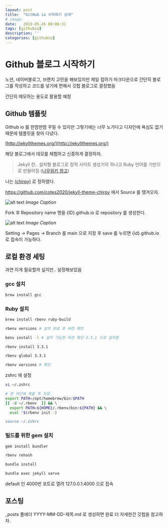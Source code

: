 ```yaml
---
layout: post
title:  "GitHub io 시작하기 상세"
# image: 
date:   2019-05-26 00:06:31
tags: [githubio]
description: ''
categories: [githubio]
---
```


# Github 블로그 시작하기

노션, 네이버블로그, 브랜치 고민을 해보았지만 제일 접하기 마크다운으로 간단히 블로그를 작성하고 코드를 넣기에 편해서 깃헙 블로그로 결정했음

간단히 메모하는 용도로 활용할 예정

## Github 템플릿

Github io 를 한땀한땀 꾸밀 수 있지만 그렇기에는 너무 노가다고 디자인에 욕심도 없기 때문에 템플릿을 찾아 다녔다.

[http://jekyllthemes.org/](http://jekyllthemes.org/)

해당 블로그에서 데모를 체험하고 신중하게 결정하자.

> Jekyll 란..
> 설치형 블로그로 정적 사이트 생성기의 하나고 Ruby 언어를 기반으로 만들어짐 ([나무위키 참고](https://namu.wiki/w/jekyll))

나는 [(chirpy)](https://chirpy.cotes.page/posts/getting-started/) 로 정하였다.

https://github.com/cotes2020/jekyll-theme-chirpy 에서 Source 를 땡겨오자.

![alt text](jhieee.github.io/assets/img/image.png)
_Image Caption_

Fork 후 Repository name 명을 {ID}.github.io 로 repository 를 생성한다.

![alt text](jhieee.github.io/assets/img/image-1.png)
_Image Caption_

Setting -> Pages -> Branch 를 main 으로 지정 후 save 를 누르면 {id}.github.io 로 접속이 가능하다.

## 로컬 환경 세팅

과연 이게 필요할까 싶지만.. 설정해보았음

### gcc 설치
```bash
brew install gcc
```

### Ruby 설치
```bash
brew install rbenv ruby-build

rbenv versions # 설치 완료 후 버전 확인

benv install -l # 설치 가능한 버전 확인 3.3.1 으로 설치함

rbenv install 3.3.1

rbenv global 3.3.1

rbenv versions # 확인

```

zshrc 에 설정

```bash
vi ~/.zshrc

# 맨 하단에 복붙 후 저장
export PATH=/opt/homebrew/bin:$PATH
[[ -d ~/.rbenv  ]] && \
  export PATH=${HOME}/.rbenv/bin:${PATH} && \
  eval "$(rbenv init -)

source ~/.zshrc
```

### 빌드를 위한 gem 설치
```bash
gem install bundler

rbenv rehash

bundle install

bundle exec jekyll serve
```

default 인 4000번 포트로 열려 127.0.0.1:4000 으로 접속 

## 포스팅
_posts 폴에더 YYYY-MM-DD-제목.md 로 생성하면 완료
더 자세한건 깃헙을 참고하자.